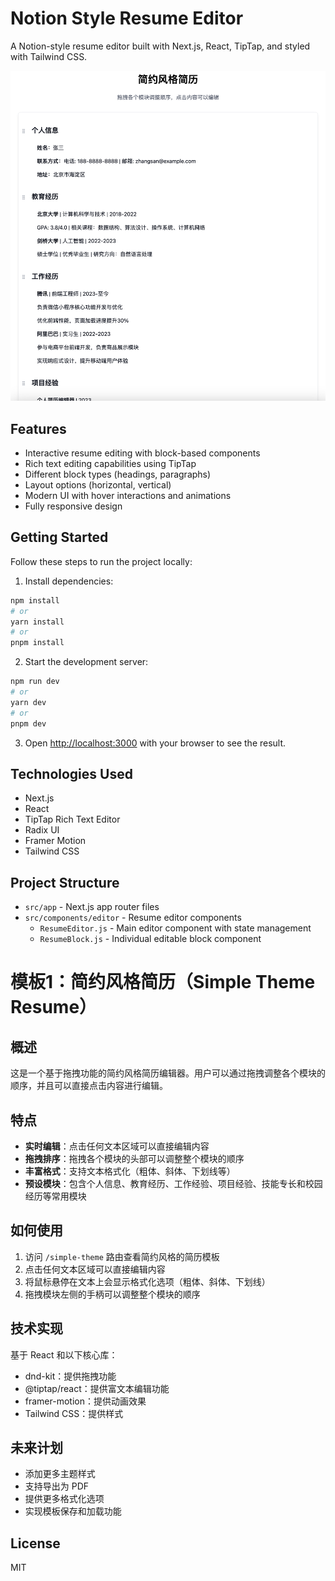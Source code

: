 # Notion Style Resume Editor

A Notion-style resume editor built with Next.js, React, TipTap, and styled with Tailwind CSS.

![alt text](assets/README/image.png)

## Features

- Interactive resume editing with block-based components
- Rich text editing capabilities using TipTap
- Different block types (headings, paragraphs)
- Layout options (horizontal, vertical)
- Modern UI with hover interactions and animations
- Fully responsive design

## Getting Started

Follow these steps to run the project locally:

1. Install dependencies:
```bash
npm install
# or
yarn install
# or
pnpm install
```

2. Start the development server:
```bash
npm run dev
# or
yarn dev
# or
pnpm dev
```

3. Open [http://localhost:3000](http://localhost:3000) with your browser to see the result.

## Technologies Used

- Next.js
- React
- TipTap Rich Text Editor
- Radix UI
- Framer Motion
- Tailwind CSS

## Project Structure

- `src/app` - Next.js app router files
- `src/components/editor` - Resume editor components
  - `ResumeEditor.js` - Main editor component with state management
  - `ResumeBlock.js` - Individual editable block component


# 模板1：简约风格简历（Simple Theme Resume）

## 概述

这是一个基于拖拽功能的简约风格简历编辑器。用户可以通过拖拽调整各个模块的顺序，并且可以直接点击内容进行编辑。

## 特点

- **实时编辑**：点击任何文本区域可以直接编辑内容
- **拖拽排序**：拖拽各个模块的头部可以调整整个模块的顺序
- **丰富格式**：支持文本格式化（粗体、斜体、下划线等）
- **预设模块**：包含个人信息、教育经历、工作经验、项目经验、技能专长和校园经历等常用模块

## 如何使用

1. 访问 `/simple-theme` 路由查看简约风格的简历模板
2. 点击任何文本区域可以直接编辑内容
3. 将鼠标悬停在文本上会显示格式化选项（粗体、斜体、下划线）
4. 拖拽模块左侧的手柄可以调整整个模块的顺序

## 技术实现

基于 React 和以下核心库：
- dnd-kit：提供拖拽功能
- @tiptap/react：提供富文本编辑功能
- framer-motion：提供动画效果
- Tailwind CSS：提供样式

## 未来计划

- 添加更多主题样式
- 支持导出为 PDF
- 提供更多格式化选项
- 实现模板保存和加载功能


## License

MIT

